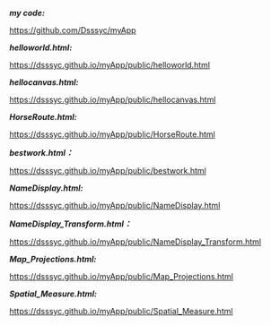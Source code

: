 **_my code:_**

https://github.com/Dsssyc/myApp

**_helloworld.html:_**

https://dsssyc.github.io/myApp/public/helloworld.html

**_hellocanvas.html:_**

https://dsssyc.github.io/myApp/public/hellocanvas.html

**_HorseRoute.html:_**

https://dsssyc.github.io/myApp/public/HorseRoute.html

**_bestwork.html：_**

https://dsssyc.github.io/myApp/public/bestwork.html

**_NameDisplay.html:_**

https://dsssyc.github.io/myApp/public/NameDisplay.html

**_NameDisplay_Transform.html：_**

https://dsssyc.github.io/myApp/public/NameDisplay_Transform.html


**_Map_Projections.html:_**

https://dsssyc.github.io/myApp/public/Map_Projections.html

**_Spatial_Measure.html:_**

https://dsssyc.github.io/myApp/public/Spatial_Measure.html
